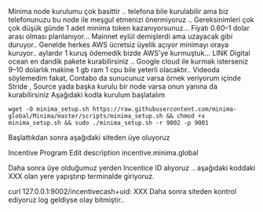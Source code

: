 Minima node kurulumu çok basittir .. telefona bile kurulabilir ama biz telefonunuzu bu node ile meşgul etmenizi önermiyoruz ..
Gereksinimleri çok çok düşük günde 1 adet minima token kazanıyorsunuz… Fiyatı 0.60–1 dolar arası olması planlanıyor… Mainnet eylül demişlerdi ama uzayacak gibi duruyor..
Genelde herkes AWS ücretsiz üyelik açıyor minimayı oraya kuruyor.. aylardır 1 kuruş ödemedik bizde AWS’ye kurmuştuk… LINK
Digital ocean en dandik pakete kurabilirsiniz .. Google cloud ile kurmak isterseniz 9–10 dolarlık makine 1 gb ram 1 cpu bile yeterli olacaktır..
Videoda söylemedim fakat, Contabo da sunucunuz varsa örnek veriyorum içinde Stride , Source yada başka kurulu bir node varsa onun yanına da kurabilirsiniz
Aşağıdaki kodla kurulum başlatalım
```
wget -O minima_setup.sh https://raw.githubusercontent.com/minima-global/Minima/master/scripts/minima_setup.sh && chmod +x minima_setup.sh && sudo ./minima_setup.sh -r 9002 -p 9001
```
Başlattıkdan sonra aşağıdaki siteden üye oluyoruz

Incentive Program
Edit description
incentive.minima.global

Daha sonra üye olduğumuz yerden Incentice ID alıyoruz .. aşağıdaki koddaki XXX olan yere yapıştırıp terminalde giriyoruz.

curl 127.0.0.1:9002/incentivecash+uid: XXX
Daha sonra siteden kontrol ediyoruz log geldiyse olay bitmiştir..


